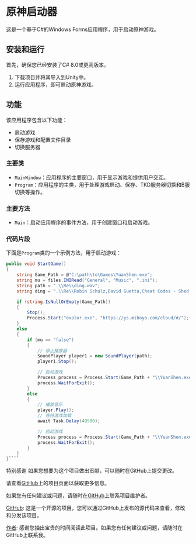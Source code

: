 # 原神启动器

这是一个基于C#的Windows Forms应用程序，用于启动原神游戏。

## 安装和运行

首先，确保您已经安装了C# 8.0或更高版本。

1. 下载项目并将其导入到Unity中。
2. 运行应用程序，即可启动原神游戏。

## 功能

该应用程序包含以下功能：
- 启动游戏
- 保存游戏和配置文件目录
- 切换服务器

### 主要类

- `MainWindow`：应用程序的主要窗口，用于显示游戏和提供用户交互。
- `Program`：应用程序的主类，用于处理游戏启动、保存、TKD服务器切换和B服切换等操作。

### 主要方法

- `Main`：启动应用程序的事件方法，用于创建窗口和启动游戏。

### 代码片段

下面是`Program`类的一个示例方法，用于启动游戏：

```csharp
public void StartGame()
{
    string Game_Path = @"C:\path\to\Games\YuanShen.exe";
    string mu = files.INIRead("General", "Music", ".ini");
    string path = ".\\Re\\ding.wav";
    string ding = ".\\Re\\Robin Schulz,David Guetta,Cheat Codes - Shed a Light.wav";

    if (string.IsNullOrEmpty(Game_Path))
    {
        Stop();
        Process.Start("explor.exe", "https://ys.mihoyo.com/cloud/#/");
    }
    else
    {
        if (mu == "false")
        {
            // 停止播放器
            SoundPlayer player1 = new SoundPlayer(path);
            player1.Stop();

            // 启动游戏
            Process process = Process.Start(Game_Path + "\\YuanShen.exe");
            process.WaitForExit();
        }
        else
        {
            // 播放音乐
            player.Play();
            // 等待游戏加载
            await Task.Delay(49500);

            // 启动游戏
            Process process = Process.Start(Game_Path + "\\YuanShen.exe");
            process.WaitForExit();
        }
    }
}````
````
特别感谢
如果您想要为这个项目做出贡献，可以随时在GitHub上提交更改。

请查看[GitHub](https://github.com/MedicineKing/MK-GIL)上的项目页面以获取更多信息。

如果您有任何建议或问题，请随时在[GitHub](https://github.com/MedicineKing/MK-GIL)上联系项目维护者。

[GitHub](https://github.com/MedicineKing/MK-GIL): 这是一个开源的项目，您可以通过GitHub上发布的源代码来查看，修改和分发该项目。

[作者](https://github.com/MedicineKing): 感谢您抽出宝贵的时间阅读此项目。如果您有任何建议或问题，请随时在GitHub上联系我。
